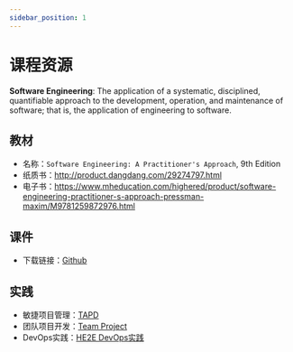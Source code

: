 ```yaml
---
sidebar_position: 1
---
```


# 课程资源

**Software Engineering**: The application of a systematic, disciplined, quantifiable approach to the development, operation, and maintenance of software; that is, the application of engineering to software.

## 教材
* 名称：`Software Engineering: A Practitioner's Approach`, 9th Edition
* 纸质书：http://product.dangdang.com/29274797.html
* 电子书：https://www.mheducation.com/highered/product/software-engineering-practitioner-s-approach-pressman-maxim/M9781259872976.html


## 课件
* 下载链接：[Github](https://github.com/walkman617/SE2021)

## 实践
* 敏捷项目管理：[TAPD](https://www.tapd.cn/)
* 团队项目开发：[Team Project](https://github.com/walkman617/SE2021/tree/main/Case)
* DevOps实践：[HE2E DevOps实践](https://support.huaweicloud.com/bestpractice-devcloud/devcloud_practice_2000.html)
